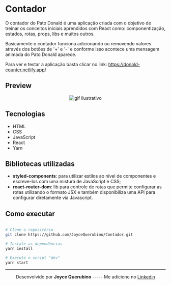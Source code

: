 # Contador

O contador do Pato Donald é uma aplicação criada com o objetivo de treinar os conceitos iniciais aprendidos com React como: componentização, estados, rotas, props, libs e muitos outros.

Basicamente o contador funciona adicionando ou removendo valores através dos botões de '+' e '-' e conforme isso acontece uma mensagem animada do Pato Donald aparece.

Para ver e testar a aplicação basta clicar no link: https://donald-counter.netlify.app/

## Preview

<p align="center">
   <img src="./github/video.gif" alt="gif ilustrativo" />
</p>

## Tecnologias

- HTML
- CSS
- JavaScript
- React
- Yarn

## Bibliotecas utilizadas

- **styled-components**: para utilizar estilos ao nível de componentes e escreve-los com uma mistura de JavaScript e CSS;
- **react-router-dom**: lib para controle de rotas que permite configurar as rotas utilizando o formato JSX e também disponibiliza uma API para configurar diretamente via Javascript.

## Como executar

```bash

# Clone o repositório
git clone https://github.com/JoyceQuerubino/Contador.git

# Instale as dependências
yarn install

# Execute o script "dev"
yarn start
```

---

<p align= center>
Desenvolvido por <strong>Joyce Querubino</strong>   -----   Me adicione no <a href="https://www.linkedin.com/in/joyce-querubino/"target="_blank">Linkedin</a>
</p>
